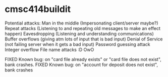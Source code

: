 # cmsc414buildit
Potential attacks: 
Man in the middle (Impersonating client/server maybe?)
Repeat attacks (Listening to and repeating old messages to make an effect happen)
Eavesdropping (Listening and understanding communications)
Buffer overflows (giving atm lots of input that is bad input)
Denial of Service (not failing server when it gets a bad input)
Password guessing attack 
Integer overflow 
File name attacks 
:D
OwO

FIXED Known bug: on "card file already exists" or "card file does not exist", bank crashes. 
FIXED Known bug: on "account for deposit does not exist", bank crashes